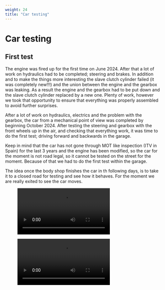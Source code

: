 ```yaml
---
weight: 24
title: "Car testing"
---
```


# Car testing

## First test

The engine was fired up for the first time on June 2024. After that a lot of work on hydraulics had to be completed; steering and brakes. In addition and to make the things more interesting the slave clutch cylinder failed (it was completely new!!!) and the union between the engine and the gearbox was leaking. As a result the engine and the gearbox had to be put down and the slave clutch cylinder replaced by a new one. Plenty of work, however we took that opportunity to ensure that everything was properly assembled to avoid further surprises.

After a lot of work on hydraulics, electrics and the problem with the gearbox, the car from a mechanical point of view was completed by beginning October 2024. After testing the steering and gearbox with the front wheels up in the air, and checking that everything work, it was time to do the first test; driving forward and backwards in the garage.

Keep in mind that the car has not gone through MOT like inspection (ITV in Spain) for the last 3 years and the engine has been modified, so the car for the moment is not road legal, so it cannot be tested on the street for the moment. Because of that we had to do the first test within the garage.

The idea once the body shop finishes the car in th following days, is to take it to a closed road for testing and see how it behaves. For the moment we are really exited to see the car moves.

<figure><video controls><source src="/images/car-testing-first-test-01.webm" type="video/webm"></video></figure>
<figure><video controls><source src="/images/car-testing-first-test-02.webm" type="video/webm"></video></figure>